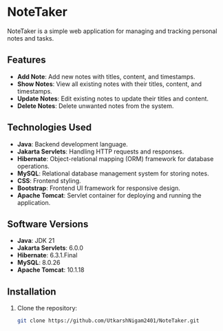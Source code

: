# NoteTaker

NoteTaker is a simple web application for managing and tracking personal notes and tasks.

## Features

- **Add Note**: Add new notes with titles, content, and timestamps.
- **Show Notes**: View all existing notes with their titles, content, and timestamps.
- **Update Notes**: Edit existing notes to update their titles and content.
- **Delete Notes**: Delete unwanted notes from the system.

## Technologies Used

- **Java**: Backend development language.
- **Jakarta Servlets**: Handling HTTP requests and responses.
- **Hibernate**: Object-relational mapping (ORM) framework for database operations.
- **MySQL**: Relational database management system for storing notes.
- **CSS**: Frontend styling.
- **Bootstrap**: Frontend UI framework for responsive design.
- **Apache Tomcat**: Servlet container for deploying and running the application.

## Software Versions

- **Java**: JDK 21
- **Jakarta Servlets**: 6.0.0
- **Hibernate**: 6.3.1.Final
- **MySQL**: 8.0.26
- **Apache Tomcat**: 10.1.18

## Installation

1. Clone the repository:

   ```bash
   git clone https://github.com/UtkarshNigam2401/NoteTaker.git
